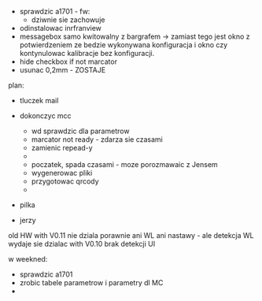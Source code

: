 - sprawdzic a1701 - fw:
	- dziwnie sie zachowuje
- odinstalowac inrfranview
- messagebox samo kwitowalny z bargrafem -> zamiast tego jest okno z potwierdzeniem ze bedzie wykonywana konfiguracja i okno czy kontynulowac kalibracje bez konfiguracji.
- hide checkbox if not marcator
- usunac 0,2mm - ZOSTAJE

plan:
- tluczek mail
- dokonczyc mcc
	- wd sprawdzic dla parametrow
	- marcator not ready - zdarza sie czasami
	- zamienic repead-y
	- 
	- poczatek, spada czasami - moze porozmawaic z Jensem
	- wygenerowac pliki
	- przygotowac qrcody
	- 

- pilka
- jerzy


old HW with V0.11 nie dziala porawnie ani WL ani nastawy - ale detekcja WL wydaje sie dzialac
with V0.10 brak detekcji UI


w weekned:
- sprawdzic a1701
- zrobic tabele parametrow i parametry dl MC
- 